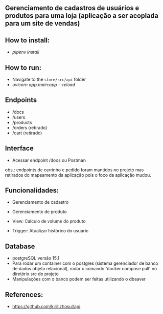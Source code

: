 ## Gerenciamento de cadastros de usuários e produtos para uma loja (aplicação a ser acoplada para um site de vendas)

## How to install:
  - *pipenv install* 

## How to run:
  - Navigate to the `store/src/api` folder 
  - *uvicorn app.main:app --reload* 

## Endpoints
- /docs
- /users
- /products
- /orders (retirado)
- /cart (retirado)

## Interface
- Acessar endpoint /docs ou Postman

obs.: endpoints de carrinho e pedido foram mantidos no projeto mas retirados do mapeamento da aplicação pois o foco da aplicação mudou.

## Funcionalidades:

- Gerenciamento de cadastro
- Gerenciamento de produto

- View:
Calculo de volume do produto

- Trigger:
Atualizar histórico do usuário

## Database
- postgreSQL versão 15.1
- Para rodar um container com o postgres (sistema gerenciador de banco de dados objeto relacional), rodar o comando 'docker compose pull' no diretório src do projeto
- Manipulações com o banco podem ser feitas utilizando o dbeaver

## References:
- https://github.com/kirillzhosul/api
